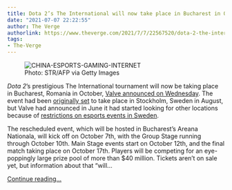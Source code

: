 ```yaml
---
title: Dota 2’s The International will now take place in Bucharest in October
date: "2021-07-07 22:22:55"
author: The Verge
authorlink: https://www.theverge.com/2021/7/7/22567520/dota-2-the-international-bucharest-romania-sweden-october-location-date
tags:
- The-Verge
---
```

<figure>
      <img alt="CHINA-ESPORTS-GAMING-INTERNET" src="https://cdn.vox-cdn.com/thumbor/NOQ7VM9IsMCkIXmKoH_jyVLwM78=/0x0:4000x2667/1310x873/cdn.vox-cdn.com/uploads/chorus_image/image/69553614/1163941109.0.jpg" />
        <figcaption>Photo: STR/AFP via Getty Images</figcaption>
    </figure>

  <p id="sDl0RB"><em>Dota 2</em>’s prestigious The International tournament will now be taking place in Bucharest, Romania in October, <a href="https://www.dota2.com/newsentry/2968417243145568913">Valve announced on Wednesday</a>. The event had been <a href="https://www.theverge.com/2021/5/12/22432042/dota-2-international-esports-tournament-stockholm-date">originally set</a> to take place in Stockholm, Sweden in August, but Valve had announced in June it had started looking for other locations because of <a href="https://www.theverge.com/2021/6/22/22545319/dota-2-the-international-valve-sweden-europe">restrictions on esports events in Sweden</a>. </p>
<p id="AbYqYY">The rescheduled event, which will be hosted in Bucharest’s Areana Nationala, will kick off on October 7th, with the Group Stage running through October 10th. Main Stage events start on October 12th, and the final match taking place on October 17th. Players will be competing for an eye-poppingly large prize pool of more than $40 million. Tickets aren’t on sale yet, but information about that “will...</p>
  <p>
    <a href="https://www.theverge.com/2021/7/7/22567520/dota-2-the-international-bucharest-romania-sweden-october-location-date">Continue reading&hellip;</a>
  </p>